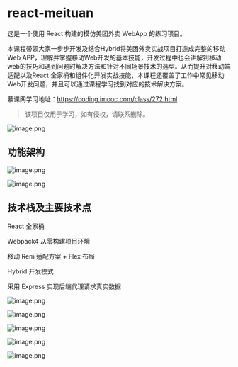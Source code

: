 # react-meituan

这是一个使用 React 构建的模仿美团外卖 WebApp 的练习项目。

本课程带领大家一步步开发及结合Hybrid将美团外卖实战项目打造成完整的移动Web APP，理解并掌握移动Web开发的基本技能，开发过程中也会讲解到移动web的技巧和遇到问题时解决方法和针对不同场景技术的选型。从而提升对移动端适配以及React 全家桶和组件化开发实战技能，本课程还覆盖了工作中常见移动Web开发问题，并且可以通过课程学习找到对应的技术解决方案。

慕课网学习地址：https://coding.imooc.com/class/272.html

> 该项目仅用于学习，如有侵权，请联系删除。

![image.png](https://i.loli.net/2020/03/24/F7E1XfbcnTCoRN6.png)

## 功能架构

![image.png](https://coding.imooc.com/static/module/class/content/img/272/section2-1.png)

![image.png](https://coding.imooc.com/static/module/class/content/img/272/section2-2.png)

## 技术栈及主要技术点

React 全家桶

Webpack4 从零构建项目环境

移动 Rem 适配方案 + Flex 布局

Hybrid 开发模式

采用 Express 实现后端代理请求真实数据


![image.png](https://i.loli.net/2020/03/24/6UkFuJSp9jgfzMO.png)

![image.png](https://i.loli.net/2020/03/24/nc7Lpfs1x2GBwIb.png)

![image.png](https://i.loli.net/2020/03/24/V6Bdn5K3b1DcQ79.png)

![image.png](https://i.loli.net/2020/03/24/BJcRWS1K9MXbOTC.png)

![image.png](https://i.loli.net/2020/03/24/qBwzuyvfl8O4Qn1.png)

